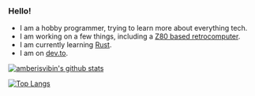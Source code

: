 ### Hello!

 - I am a hobby programmer, trying to learn more about everything tech.
 - I am working on a few things, including a [Z80 based retrocomputer](https://github.com/amberisvibin/chibi-pc80).
 - I am currently learning [Rust](https://github.com/rust-lang/rust).
 - I am on [dev.to](https://dev.to/amberisvibin).
 
 [![amberisvibin's github stats](https://github-readme-stats.vercel.app/api?username=amberisvibin&include_all_commits=1)](https://github.com/anuraghazra/github-readme-stats)
 
 [![Top Langs](https://github-readme-stats.vercel.app/api/top-langs/?username=amberisvibin&layout=compact)](https://github.com/anuraghazra/github-readme-stats)
 
 <!--START_SECTION:activity-->
 <!--END_SECTION:activity-->
 
 <!--[![Amber's DEV Profile](https://d2fltix0v2e0sb.cloudfront.net/dev-badge.svg | width=32)](https://dev.to/amberisvibin)!-->

<!--
**amberisvibin/amberisvibin** is a ✨ _special_ ✨ repository because its `README.md` (this file) appears on your GitHub profile.
!-->

